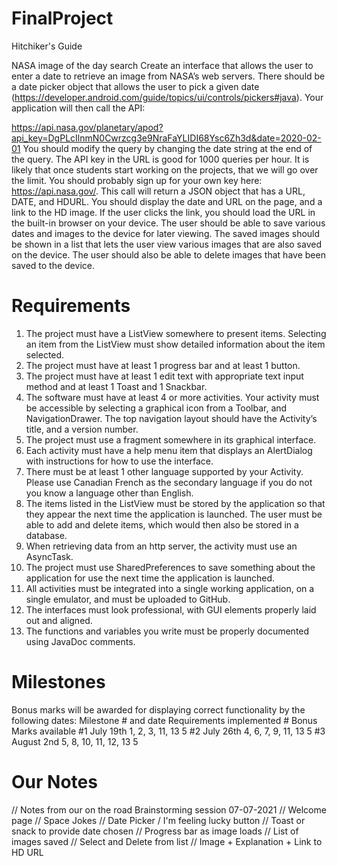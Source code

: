 # FinalProject
 Hitchiker's Guide

NASA image of the day search
Create an interface that allows the user to enter a date to retrieve an image from NASA’s web servers. There should be a date picker object that allows the user to pick a given date (https://developer.android.com/guide/topics/ui/controls/pickers#java). Your application will then call the API:

https://api.nasa.gov/planetary/apod?api_key=DgPLcIlnmN0Cwrzcg3e9NraFaYLIDI68Ysc6Zh3d&date=2020-02-01
You should modify the query by changing the date string at the end of the query. The API key in the URL is good for 1000 queries per hour. It is likely that once students start working on the projects, that we will go over the limit. You should probably sign up for your own key here: https://api.nasa.gov/.
This call will return a JSON object that has a URL, DATE, and HDURL. You should display the date and URL on the page, and a link to the HD image. If the user clicks the link, you should load the URL in the built-in browser on your device.
The user should be able to save various dates and images to the device for later viewing. The saved images should be shown in a list that lets the user view various images that are also saved on the device. The user should also be able to delete images that have been saved to the device.

# Requirements

1.  The project must have a ListView somewhere to present items. Selecting an item from the ListView must show detailed information about the item selected.
2.  The project must have at least 1 progress bar and at least 1 button.
3.  The project must have at least 1 edit text with appropriate text input method and at least 1 Toast and 1 Snackbar.
4.  The software must have at least 4 or more activities. Your activity must be accessible by selecting a graphical icon from a Toolbar, and NavigationDrawer. The top navigation layout should have the Activity’s title, and a version number.
5.  The project must use a fragment somewhere in its graphical interface.
6.  Each activity must have a help menu item that displays an AlertDialog with instructions for how to use the interface.
7.  There must be at least 1 other language supported by your Activity. Please use Canadian French as the secondary language if you do not you know a language other than English.
8.  The items listed in the ListView must be stored by the application so that they appear the next time the application is launched. The user must be able to add and delete items, which would then also be stored in a database.
9.  When retrieving data from an http server, the activity must use an AsyncTask.
10. The project must use SharedPreferences to save something about the application for use the next time the application is launched.
11. All activities must be integrated into a single working application, on a single emulator, and must be uploaded to GitHub.
12. The interfaces must look professional, with GUI elements properly laid out and aligned.
13. The functions and variables you write must be properly documented using JavaDoc comments.

# Milestones

Bonus marks will be awarded for displaying correct functionality by the following dates:
Milestone # and date 	 Requirements implemented	# Bonus Marks available
#1 July 19th	1, 2, 3, 11, 13	5
#2 July 26th	4, 6, 7, 9, 11, 13	5
#3 August 2nd	5, 8, 10, 11, 12, 13	5

# Our Notes

// Notes from our on the road Brainstorming session 07-07-2021
// Welcome page
// Space Jokes
// Date Picker / I'm feeling lucky button
//        Toast or snack to provide date chosen
//        Progress bar as image loads
// List of images saved
//        Select and Delete from list
// Image + Explanation + Link to HD URL
